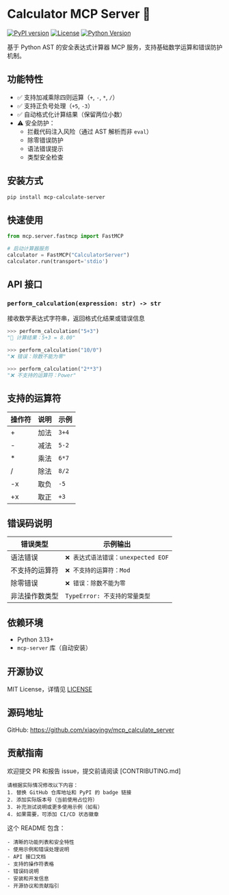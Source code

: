 # Calculator MCP Server 🧮

[![PyPI version](https://badge.fury.io/py/mcp-calculate-server.svg)](https://pypi.org/project/mcp-calculate-server/)
[![License](https://img.shields.io/pypi/l/mcp-calculate-server.svg)](https://github.com/xiaoyingv/mcp_calculate_server/blob/main/LICENSE)
[![Python Version](https://img.shields.io/pypi/pyversions/mcp-calculate-server.svg)](https://pypi.org/project/mcp-calculate-server/)

基于 Python AST 的安全表达式计算器 MCP 服务，支持基础数学运算和错误防护机制。

## 功能特性

- ✅ 支持加减乘除四则运算（`+`, `-`, `*`, `/`）
- ✅ 支持正负号处理（`+5`, `-3`）
- ✅ 自动格式化计算结果（保留两位小数）
- ⚠️ 安全防护：
  - 拦截代码注入风险（通过 AST 解析而非 `eval`）
  - 除零错误防护
  - 语法错误提示
  - 类型安全检查

## 安装方式

```bash
pip install mcp-calculate-server
```

## 快速使用

```python
from mcp.server.fastmcp import FastMCP

# 启动计算器服务
calculator = FastMCP("CalculatorServer")
calculator.run(transport='stdio')
```

## API 接口

### `perform_calculation(expression: str) -> str`

接收数学表达式字符串，返回格式化结果或错误信息

```python
>>> perform_calculation("5+3")
"🧮 计算结果：5+3 = 8.00"

>>> perform_calculation("10/0")
"❌ 错误：除数不能为零"

>>> perform_calculation("2**3")
"❌ 不支持的运算符：Power"
```

## 支持的运算符

| 操作符 | 说明 | 示例  |
| ------ | ---- | ----- |
| +      | 加法 | `3+4` |
| -      | 减法 | `5-2` |
| *      | 乘法 | `6*7` |
| /      | 除法 | `8/2` |
| -x     | 取负 | `-5`  |
| +x     | 取正 | `+3`  |

## 错误码说明

| 错误类型       | 示例输出                           |
| -------------- | ---------------------------------- |
| 语法错误       | `❌ 表达式语法错误：unexpected EOF` |
| 不支持的运算符 | `❌ 不支持的运算符：Mod`            |
| 除零错误       | `❌ 错误：除数不能为零`             |
| 非法操作数类型 | `TypeError: 不支持的常量类型`      |

## 依赖环境

- Python 3.13+
- `mcp-server` 库（自动安装）

## 开源协议

MIT License，详情见 [LICENSE](https://github.com/xiaoyingv/mcp_calculate_server/blob/main/LICENSE)

## 源码地址

GitHub: https://github.com/xiaoyingv/mcp_calculate_server

## 贡献指南

欢迎提交 PR 和报告 issue，提交前请阅读 [CONTRIBUTING.md]

```
请根据实际情况修改以下内容：
1. 替换 GitHub 仓库地址和 PyPI 的 badge 链接
2. 添加实际版本号（当前使用占位符）
3. 补充测试说明或更多使用示例（如有）
4. 如果需要，可添加 CI/CD 状态徽章

```


这个 README 包含：

```
- 清晰的功能列表和安全特性
- 使用示例和错误处理说明
- API 接口文档
- 支持的操作符表格
- 错误码说明
- 安装和开发信息
- 开源协议和贡献指引 
```

